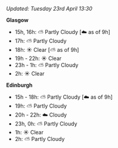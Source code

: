 *Updated: Tuesday 23rd April 13:30*

**Glasgow**

* 15h, 16h: :partly_sunny: Partly Cloudy [:cloud: as of 9h]
* 17h: :partly_sunny: Partly Cloudy
* 18h: :sunny: Clear [:partly_sunny: as of 9h]
* 19h - 22h: :sunny: Clear
* 23h - 1h: :partly_sunny: Partly Cloudy
* 2h: :sunny: Clear

**Edinburgh**

* 15h - 18h: :partly_sunny: Partly Cloudy [:cloud: as of 9h]
* 19h: :partly_sunny: Partly Cloudy
* 20h - 22h: :cloud: Cloudy
* 23h, 0h: :partly_sunny: Partly Cloudy
* 1h: :sunny: Clear
* 2h: :partly_sunny: Partly Cloudy
